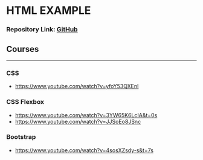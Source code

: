 # HTML EXAMPLE

### Repository Link: [GitHub](https://github.com/evandev01/html_example)

## Courses

---

### CSS

- https://www.youtube.com/watch?v=yfoY53QXEnI

### CSS Flexbox

- https://www.youtube.com/watch?v=3YW65K6LcIA&t=0s
- https://www.youtube.com/watch?v=JJSoEo8JSnc

### Bootstrap

- https://www.youtube.com/watch?v=4sosXZsdy-s&t=7s
